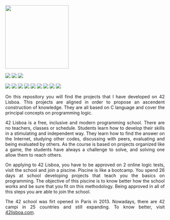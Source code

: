 <img src="https://user-images.githubusercontent.com/91332251/170717376-f9101f6f-bda1-4882-bd92-e3e2da010c8c.png" width="200">

<img src="https://img.shields.io/badge/level-3.84-0000FF"> <img src="https://img.shields.io/badge/language-C-00FFFF"> <img src="https://img.shields.io/badge/coalision-Fire_Fawns-A52A2A">

<img src="https://img.shields.io/badge/libft-125-7FFF00"> <img src="https://img.shields.io/badge/ft__printf-100-7FFF00"> <img src="https://img.shields.io/badge/get__next__line-100-7FFF00"> <img src="https://img.shields.io/badge/born2BeRoot-110-7FFF00"> <img src="https://img.shields.io/badge/Minitalk-125-7FFF00"> <img src="https://img.shields.io/badge/so__long-125-7FFF00"> <img src="https://img.shields.io/badge/push__swap-84-7FFF00"> <img src="https://img.shields.io/badge/philosophers-100-7FFF00"> <img src="https://img.shields.io/badge/minishell-93-7FFF00">



<p align="justify">On this repository you will find the projects that I have developed on 42 Lisboa. This projects are aligned in order to propose an ascendent construction of knowledge. They are all based on C language and cover the principal concepts on programming logic.</p>

<p align="justify">42 Lisboa is a free, inclusive and modern programming school. There are no teachers, classes or schedule. Students learn how to develop their skills in a stimulating and independent way. They learn how to find the answer on the Internet, studying other codes, discussing with peers, evaluating and being evaluated by others. As the course is based on projects organized like a game, the students have always a challenge to solve, and solving one allow them to reach others.</p>

<p align="justify">On applying to 42 Lisboa, you have to be approved on 2 online logic tests, visit the school and join a piscine. Piscine is like a bootcamp. You spend 26 days at school developing projects that teach you the basics on programming. The objective of this piscine is to know better how the school works and be sure that you fit on this methodology. Being approved in all of this steps you are able to join the school.</p>

<p align="justify">The 42 school was firt opened in Paris in 2013. Nowadays, there are 42 campi in 25 countries and still expanding. To know better, visit <a href="http://42lisboa.com">42lisboa.com</a>.</p>
